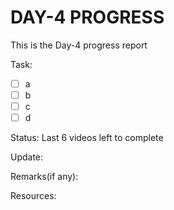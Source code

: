 # DAY-4 PROGRESS

This is the Day-4 progress report

Task:
- [ ] a
- [ ] b
- [ ] c
- [ ] d

Status:
Last 6 videos left to complete

Update:


Remarks(if any):


Resources:
